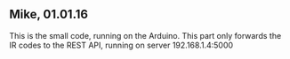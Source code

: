 Mike, 01.01.16
--------------

This is the small code, running on the Arduino. This part only forwards the IR codes to the REST API, running on server 192.168.1.4:5000


